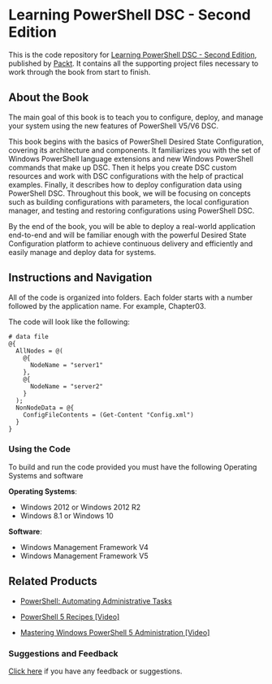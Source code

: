 # Learning PowerShell DSC - Second Edition

This is the code repository for [Learning PowerShell DSC - Second Edition](https://www.packtpub.com/networking-and-servers/learning-powershell-dsc-second-edition?utm_source=github&utm_medium=repository&utm_campaign=9781787287242), published by [Packt](https://www.packtpub.com/?utm_source=github). It contains all the supporting project files necessary to work through the book from start to finish.

## About the Book
The main goal of this book is to teach you to configure, deploy, and manage your system using the new features of PowerShell V5/V6 DSC.

This book begins with the basics of PowerShell Desired State Configuration, covering its architecture and components. It familiarizes you with the set of Windows PowerShell language extensions and new Windows PowerShell commands that make up DSC. Then it helps you create DSC custom resources and work with DSC configurations with the help of practical examples. Finally, it describes how to deploy configuration data using PowerShell DSC. Throughout this book, we will be focusing on concepts such as building configurations with parameters, the local configuration manager, and testing and restoring configurations using PowerShell DSC.

By the end of the book, you will be able to deploy a real-world application end-to-end and will be familiar enough with the powerful Desired State Configuration platform to achieve continuous delivery and efficiently and easily manage and deploy data for systems.

## Instructions and Navigation
All of the code is organized into folders. Each folder starts with a number followed by the application name. For example, Chapter03.



The code will look like the following:
```
# data file
@{
  AllNodes = @(
    @{
      NodeName = "server1"
    },
    @{
      NodeName = "server2"
    }
  );
  NonNodeData = @{
    ConfigFileContents = (Get-Content "Config.xml")
  }
}
```
### Using the Code

To build and run the code provided you must have the following Operating Systems and software

**Operating Systems**:

- Windows 2012 or Windows 2012 R2
- Windows 8.1 or Windows 10

**Software**:

- Windows Management Framework V4
- Windows Management Framework V5


## Related Products
* [PowerShell: Automating Administrative Tasks](https://www.packtpub.com/networking-and-servers/powershell-automating-administrative-tasks?utm_source=github&utm_medium=repository&utm_campaign=9781787123755)

* [PowerShell 5 Recipes [Video]](https://www.packtpub.com/networking-and-servers/powershell-5-recipes-video?utm_source=github&utm_medium=repository&utm_campaign=9781787124820)

* [Mastering Windows PowerShell 5 Administration [Video]](https://www.packtpub.com/networking-and-servers/mastering-windows-powershell-5-administration-video?utm_source=github&utm_medium=repository&utm_campaign=9781786467980)

### Suggestions and Feedback
[Click here](https://docs.google.com/forms/d/e/1FAIpQLSe5qwunkGf6PUvzPirPDtuy1Du5Rlzew23UBp2S-P3wB-GcwQ/viewform) if you have any feedback or suggestions.
